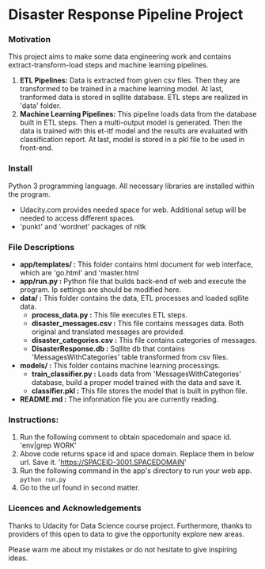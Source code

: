 # Disaster Response Pipeline Project
### Motivation
This project aims to make some data engineering work and contains extract-transform-load steps and machine learning pipelines. 
1. **ETL Pipelines:** Data is extracted from given csv files. Then they are transformed to be trained in a machine learning model. At last, tranformed data is stored in sqllite database. ETL steps are realized in 'data' folder.
1. **Machine Learning Pipelines:** This pipeline loads data from the database built in ETL steps. Then a multi-output model is generated. Then the data is trained with this et-itf model and the results are evaluated with classification  report. At last, model is stored in a pkl file to be used in front-end.
### Install
Python 3 programming language. All necessary libraries are installed within the program.
* Udacity.com provides needed space for web. Additional setup will be needed to access different spaces.
* 'punkt' and 'wordnet' packages of nltk
### File Descriptions
* **app/templates/ :** This folder contains html document for web interface, which are 'go.html' and 'master.html
* **app/run.py :** Python file that builds back-end of web and execute the program. Ip settings are should be modified here.
* **data/ :** This folder contains the data, ETL processes and loaded sqllite data.
    * **process_data.py :** This file executes ETL steps.
    * **disaster_messages.csv :** This file contains messages data. Both original and translated messages are provided.
    * **disaster_categories.csv :** This file contains categories of messages.
    * **DisasterResponse.db :** Sqllite db that contains 'MessagesWithCategories' table transformed from csv files.
* **models/ :** This folder contains machine learning processings.
    * **train_classifier.py :** Loads data from 'MessagesWithCategories' database, build a proper model trained with the data and save it.
    * **classifier.pkl :** This file stores the model that is built in python file.
 * **README.md :** The information file you are currently reading.
 ### Instructions:
1. Run the following comment to obtain spacedomain and space id.
    'env|grep WORK'
1. Above code returns space id and space domain. Replace them in below url. Save it.
    'https://SPACEID-3001.SPACEDOMAIN'
1. Run the following command in the app's directory to run your web app.
    `python run.py`
1. Go to the url found in second matter.
### Licences and Acknowledgements
Thanks to Udacity for Data Science course project. Furthermore, thanks to providers of this open to data to give the opportunity explore new areas.

Please warn me about my mistakes or do not hesitate to give inspiring ideas.


